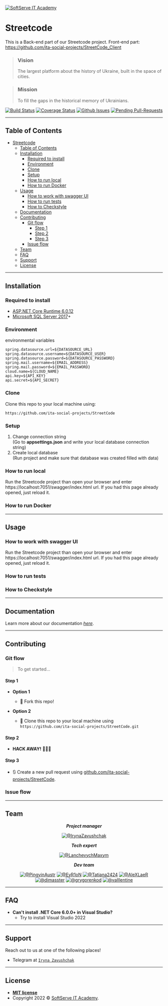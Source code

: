 <a href="https://softserve.academy/"><img src="https://raw.githubusercontent.com/ita-social-projects/StreetCode/master/StreerCodeLogo.jpg" 
  title="SoftServe IT Academy" 
  alt="SoftServe IT Academy"></a>

# Streetcode
This is a Back-end part of our Streetcode project.
Front-end part: https://github.com/ita-social-projects/StreetCode_Client
>### **Vision**
>The largest platform about the history of Ukraine, built in the space of cities.

>### **Mission**
>To fill the gaps in the historical memory of Ukrainians.

[![Build Status](https://img.shields.io/travis/ita-social-projects/StreetCode/master?style=flat-square)](https://travis-ci.org/github/ita-social-projects/StreetCode)
[![Coverage Status](https://img.shields.io/gitlab/coverage/ita-social-projects/StreetCode/master?style=flat-square)](https://coveralls.io)
[![Github Issues](https://img.shields.io/github/issues/ita-social-projects/StreetCode?style=flat-square)](https://github.com/ita-social-projects/StreetCode/issues)
[![Pending Pull-Requests](https://img.shields.io/github/issues-pr/ita-social-projects/StreetCode?style=flat-square)](https://github.com/ita-social-projects/StreetCode/pulls)


---

## Table of Contents 

- [Streetcode](#streetcode)
  - [Table of Contents](#table-of-contents)
  - [Installation](#installation)
    - [Required to install](#required-to-install)
    - [Environment](#environment)
    - [Clone](#clone)
    - [Setup](#setup)
    - [How to run local](#how-to-run-local)
    - [How to run Docker](#how-to-run-docker)
  - [Usage](#usage)
    - [How to work with swagger UI](#how-to-work-with-swagger-ui)
    - [How to run tests](#how-to-run-tests)
    - [How to Checkstyle](#how-to-checkstyle)
  - [Documentation](#documentation)
  - [Contributing](#contributing)
    - [Git flow](#git-flow)
      - [Step 1](#step-1)
      - [Step 2](#step-2)
      - [Step 3](#step-3)
    - [Issue flow](#issue-flow)
  - [Team](#team)
  - [FAQ](#faq)
  - [Support](#support)
  - [License](#license)

---

## Installation

### Required to install
* <a href="https://dotnet.microsoft.com/en-us/download/dotnet/6.0" target="_blank">ASP.NET Core Runtime 6.0.12</a>
* <a href="https://www.microsoft.com/en-us/sql-server/sql-server-downloads" target="_blank"> Microsoft SQL Server 2017</a>+

### Environment
environmental variables
```properties
spring.datasource.url=${DATASOURCE_URL}
spring.datasource.username=${DATASOURCE_USER}
spring.datasource.password=${DATASOURCE_PASSWORD}
spring.mail.username=${EMAIL_ADDRESS}
spring.mail.password=${EMAIL_PASSWORD}
cloud.name=${CLOUD_NAME}
api.key=${API_KEY}
api.secret=${API_SECRET}
```

### Clone
  Clone this repo to your local machine using:
  ```
https://github.com/ita-social-projects/StreetCode
  ```

### Setup
  1. Change connection string  
   (Go to **appsettings.json** and write your local database connection string)
  2. Create local database  
   (Run project and make sure that database was created filled with data)


### How to run local 
 Run the Streetcode project than open your browser and enter https://localhost:7051/swagger/index.html url. If you had this page already opened, just reload it.

### How to run Docker
 
---

## Usage
### How to work with swagger UI
Run the Streetcode project than open your browser and enter https://localhost:7051/swagger/index.html url. If you had this page already opened, just reload it.

### How to run tests
### How to Checkstyle

---

## Documentation
Learn more about our documentation <a href="https://github.com/ita-social-projects/StreetCode_Client/wiki" target="_blank">*here*</a>.

---

## Contributing

### Git flow
> To get started...
#### Step 1

- **Option 1**
    - 🍴 Fork this repo!

- **Option 2**
    - 👯 Clone this repo to your local machine using `https://github.com/ita-social-projects/StreetCode.git`

#### Step 2

- **HACK AWAY!** 🔨🔨🔨

#### Step 3

- 🔃 Create a new pull request using <a href="https://github.com/ita-social-projects/StreetCode/compare/" target="_blank">github.com/ita-social-projects/StreetCode</a>.

### Issue flow

---

## Team

<div align="center">

***Project manager***

[![@IrynaZavushchak](https://avatars.githubusercontent.com/u/45690640?s=100&v=4)](https://github.com/IrynaZavushchak) 

***Tech expert***

[![@LanchevychMaxym](https://avatars.githubusercontent.com/u/47561209?s=100&v=4)](https://github.com/LanchevychMaxym) 

***Dev team***

[![@PingvinAustr](https://avatars.githubusercontent.com/u/94307620?size=100&v=4)](https://github.com/PingvinAustr) [![@EyR1oN](https://avatars.githubusercontent.com/u/91558615?s=100&v=4)](https://github.com/EyR1oN) [![@Tatiana2424](https://avatars.githubusercontent.com/u/92846322?s=100&v=4)](https://github.com/Tatiana2424) [![@AleXLaeR](https://avatars.githubusercontent.com/u/99609396?s=100&v=4)](https://github.com/AleXLaeR) [![@dimasster](https://avatars.githubusercontent.com/u/65833018?s=100&v=4)](https://github.com/dimasster) [![@grygorenkod](https://avatars.githubusercontent.com/u/113851742?s=100&v=4)](https://github.com/grygorenkod) [![@valllentine](https://avatars.githubusercontent.com/u/90246019?s=100&v=4)](https://github.com/valllentine)

</div>

---

## FAQ

- **Сan't  install .NET Core 6.0.0+ in Visual Studio?**
    - Try to install Visual Studio 2022

---

## Support

Reach out to us at one of the following places!

- Telegram at <a href="https://t.me/ira_zavushchak" target="_blank">`Iryna Zavushchak`</a>

---

## License
- **[MIT license](http://opensource.org/licenses/mit-license.php)**
- Copyright 2022 © <a href="https://softserve.academy/" target="_blank"> SoftServe IT Academy</a>.
